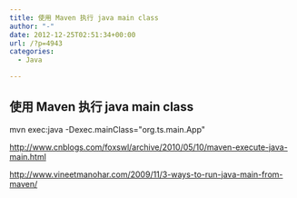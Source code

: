 ```yaml
---
title: 使用 Maven 执行 java main class
author: "-"
date: 2012-12-25T02:51:34+00:00
url: /?p=4943
categories:
  - Java

---
```

## 使用 Maven 执行 java main class
mvn exec:java -Dexec.mainClass="org.ts.main.App"


http://www.cnblogs.com/foxswl/archive/2010/05/10/maven-execute-java-main.html

http://www.vineetmanohar.com/2009/11/3-ways-to-run-java-main-from-maven/